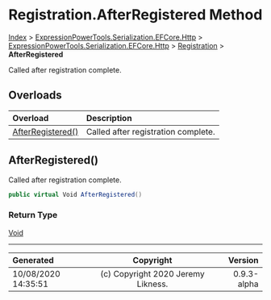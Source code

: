﻿# Registration.AfterRegistered Method

[Index](../index.md) > [ExpressionPowerTools.Serialization.EFCore.Http](ExpressionPowerTools.Serialization.EFCore.Http.a.md) > [ExpressionPowerTools.Serialization.EFCore.Http](ExpressionPowerTools.Serialization.EFCore.Http.n.md) > [Registration](ExpressionPowerTools.Serialization.EFCore.Http.Registration.cs.md) > **AfterRegistered**

Called after registration complete.

## Overloads

| Overload | Description |
| :-- | :-- |
| [AfterRegistered()](#afterregistered) | Called after registration complete. |
## AfterRegistered()

Called after registration complete.

```csharp
public virtual Void AfterRegistered()
```

### Return Type

 [Void](https://docs.microsoft.com/dotnet/api/system.void) 



---

| Generated | Copyright | Version |
| :-- | :-: | --: |
| 10/08/2020 14:35:51 | (c) Copyright 2020 Jeremy Likness. | 0.9.3-alpha |
